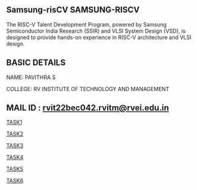 Samsung-risCV
SAMSUNG-RISCV
---
The RISC-V Talent Development Program, powered by Samsung Semiconductor India Research (SSIR) and VLSI System Design (VSD), is designed to provide hands-on experience in RISC-V architecture and VLSI design.

BASIC DETAILS
---
NAME: PAVITHRA S 

COLLEGE: RV INSTITUTE OF TECHNOLOGY AND MANAGEMENT

MAIL ID : rvit22bec042.rvitm@rvei.edu.in
---
[TASK1](https://github.com/Pavithra041204/samsung-riscv/commit/e30d91e0fb0c5ba48705685fe944c577de27e758)

[TASK2](https://github.com/Pavithra041204/samsung-riscv/blob/main/task2a%20(3).png)

[TASK3](https://github.com/Pavithra041204/samsung-riscv/blob/main/task3b.png)

[TASK4](https://github.com/Pavithra041204/samsung-riscv/blob/main/task4%20e.png)

[TASK5](https://github.com/Pavithra041204/samsung-riscv/blob/main/Task%205%20..)

[TASK6](https://github.com/Pavithra041204/samsung-riscv/blob/main/Task6)

[](https://github.com/Pavithra041204/samsung-riscv/blob/main/FULL%20SUBTRACTOR.mp4)

